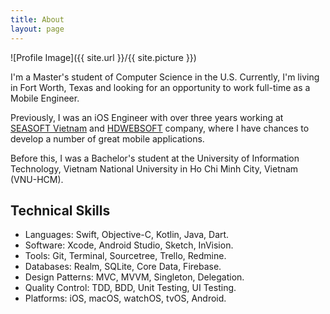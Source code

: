 ```yaml
---
title: About
layout: page
---
```


![Profile Image]({{ site.url }}/{{ site.picture }})

<p>I'm a Master's student of Computer Science in the U.S. Currently, I'm living in Fort Worth, Texas and looking for an opportunity to work full-time as a Mobile Engineer.</p>

<p>Previously, I was an iOS Engineer with over three years working at <a href="https://seasoft.asia">SEASOFT Vietnam</a> and <a href="https://www.hdwebsoft.com">HDWEBSOFT</a> company, where I have chances to develop a number of great mobile applications.</p>

<p>Before this, I was a Bachelor's student at the University of Information Technology, Vietnam National University in Ho Chi Minh City, Vietnam (VNU-HCM).</p>

<h2>Technical Skills</h2>

<ul class="skill-list">
	<li>Languages: Swift, Objective-C, Kotlin, Java, Dart.</li>
	<li>Software: Xcode, Android Studio, Sketch, InVision.</li>
	<li>Tools: Git, Terminal, Sourcetree, Trello, Redmine.</li>
	<li>Databases: Realm, SQLite, Core Data, Firebase.</li>
	<li>Design Patterns: MVC, MVVM, Singleton, Delegation.</li>
	<li>Quality Control: TDD, BDD, Unit Testing, UI Testing.</li>
	<li>Platforms: iOS, macOS, watchOS, tvOS, Android.</li>
</ul>